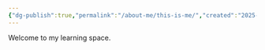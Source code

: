 ```yaml
---
{"dg-publish":true,"permalink":"/about-me/this-is-me/","created":"2025-07-15T14:24:32.286+03:00","updated":"2025-07-15T17:27:54.187+03:00"}
---
```



Welcome to my learning space.

